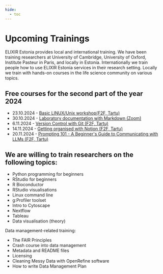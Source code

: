 ```yaml
---
hide:
  - toc
---
```

# Upcoming Trainings

ELIXIR Estonia provides local and international training. We have been training
researchers at University of Cambridge, University of Oxford, Institute Pasteur
in Paris, and locally in Estonia. Internationally we train people how to use
ELIXIR Estonia services in their research setting. Locally we train with
hands-on courses in the life science community on various topics.

## Free courses for the second part of the year 2024

* 23.10.2024 - [Basic LINUX/Unix workshop(F2F, Tartu)](https://elixir.ut.ee/news/2024/10/01/Basic_Unix_workshop/)
* 30.10.2024 - [Laboratory documentation with Markdown (Zoom)](https://elixir.ut.ee/news/2024/10/01/Lab_doc_Markdown/)
* 6.11.2024 - [Version Control with Git (F2F, Tartu)](https://elixir.ut.ee/news/2024/10/01/Version_control_with_Git/)
* 14.11.2024 - [Getting organised with Notion (F2F, Tartu)](https://elixir.ut.ee/news/2024/10/17/Notion/)
* 20.11.2024 - [Prompting 101 - A Beginner's Guide to Communicating with LLMs (F2F, Tartu)](https://elixir.ut.ee/news/2024/10/17/prompt_generation/)

## We are willing to train researchers on the following topics:

* Python programming for beginners
* RStudio for beginners
* R Bioconductor
* RStudio visualisations
* Linux command line
* g:Profiler toolset
* Intro to Cytoscape
* Nextflow
* Tableau
* Data visualisation (theory)

Data management-related training:

* The FAIR Principles
* Crash course into data management
* Metadata and README files
* Licensing
* Cleaning Messy Data with OpenRefine software
* How to write Data Management Plan
